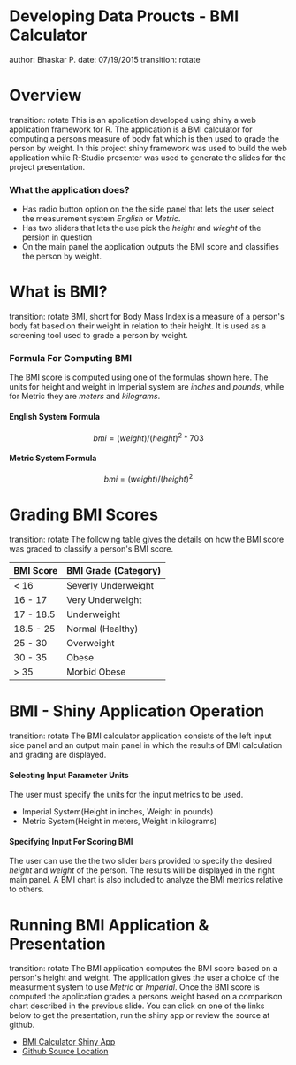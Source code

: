 Developing Data Proucts - BMI Calculator
========================================================
author: Bhaskar P.
date: 07/19/2015
transition: rotate

Overview
========================================================
transition: rotate
This is an application developed using shiny a web application framework for R. The application is a BMI calculator for computing a persons measure of body fat which is then used to grade the person by weight. In this project shiny framework was used to build the web application while R-Studio presenter was used to generate the slides for the project presentation.

### What the application does?
- Has radio button option on the the side panel that lets the user select the measurement system *English* or *Metric*.
- Has two sliders that lets the use pick the *height* and *wieght* of the persion in question
- On the main panel the application outputs the BMI score and classifies the person by weight.

What is BMI?
========================================================
transition: rotate
BMI, short for Body Mass Index is a measure of a person's body fat based on their weight in relation to their height. It is used as a screening tool used to grade a person by weight.

### Formula For Computing BMI
The BMI score is computed using one of the formulas shown here. The units for height and weight in Imperial system are *inches* and *pounds*, while for Metric they are *meters* and *kilograms*.

#### English System Formula
$$ bmi=(weight)/(height)^2 * 703 $$

#### Metric System Formula
$$ bmi=(weight)/(height)^2 $$

Grading BMI Scores
========================================================
transition: rotate
The following table gives the details on how the BMI score was graded to classify a person's BMI score.

|   BMI Score         |    BMI Grade (Category)
--------------------- | -------------------------
|      < 16           |    Severly Underweight   
|      16 - 17        |    Very Underweight      
|      17 - 18.5      |    Underweight           
|      18.5 - 25      |    Normal (Healthy)    
|      25 - 30        |    Overweight
|      30 - 35        |    Obese
|      > 35           |    Morbid Obese

BMI - Shiny Application Operation
========================================================
transition: rotate
The BMI calculator application consists of the left input side panel and an output main panel in which the results of BMI calculation and grading are displayed.

#### Selecting Input Parameter Units
The user must specify the units for the input metrics to be used.

- Imperial System(Height in inches, Weight in pounds)
- Metric System(Height in meters, Weight in kilograms)

#### Specifying Input For Scoring BMI
The user can use the the two slider bars provided to specify the desired *height* and *weight* of the person. The results will be displayed in the right main panel. A BMI chart is also included to analyze the BMI metrics relative to others.

Running BMI Application & Presentation
========================================================
transition: rotate
The BMI application computes the BMI score based on a person's height and weight. The application gives the user a choice of the measurment system to use *Metric* or *Imperial*. Once the BMI score is computed the application grades a persons weight based on a comparison chart described in the previous slide. You can click on one of the links below to get the presentation, run the shiny app or review the source at github.

- [BMI Calculator Shiny App](https://bap-data-products.shinyapps.io/DataProducts)
- [Github Source Location](https://github.com/bhaskarpa/DataProducts)



